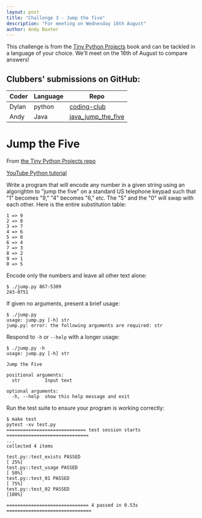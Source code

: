 ```yaml
---
layout: post
title: "Challenge 3 - Jump the five"
description: "For meeting on Wednesday 16th August"
author: Andy Baxter
---
```


This challenge is from the [Tiny Python Projects](http://tinypythonprojects.com/) book and can be tackled in a language of your choice. We'll meet on the 16th of August to compare answers!

## Clubbers' submissions on GitHub:

| Coder | Language | Repo |
|-------|----------|------|
|Dylan  |python    |[coding-club](https://github.com/Dylan-W-Lewis/coding-club)|
| Andy | Java | [java_jump_the_five](https://github.com/andrewbaxter439/java_jump_the_five)  |


# Jump the Five

From [the Tiny Python Projects repo](https://github.com/kyclark/tiny_python_projects/tree/master/04_jump_the_five)

[YouTube Python tutorial](https://www.youtube.com/playlist?list=PLhOuww6rJJNNd1Mbu3h6SGfhD-8rRxLTp)

Write a program that will encode any number in a given string using an algorightm to "jump the five" on a standard US telephone keypad such that "1" becomes "9," "4" becomes "6," etc. 
The "5" and the "0" will swap with each other.
Here is the entire substitution table:

```
1 => 9
2 => 8
3 => 7
4 => 6
5 => 0
6 => 4
7 => 3
8 => 2
9 => 1
0 => 5
```

Encode only the numbers and leave all other text alone:

```
$ ./jump.py 867-5309
243-0751
```

If given no arguments, present a brief usage:

```
$ ./jump.py
usage: jump.py [-h] str
jump.py: error: the following arguments are required: str
```

Respond to `-h` or `--help` with a longer usage:

```
$ ./jump.py -h
usage: jump.py [-h] str

Jump the Five

positional arguments:
  str         Input text

optional arguments:
  -h, --help  show this help message and exit
```

Run the test suite to ensure your program is working correctly:

```
$ make test
pytest -xv test.py
============================= test session starts ==============================
...
collected 4 items

test.py::test_exists PASSED                                              [ 25%]
test.py::test_usage PASSED                                               [ 50%]
test.py::test_01 PASSED                                                  [ 75%]
test.py::test_02 PASSED                                                  [100%]

============================== 4 passed in 0.53s ===============================
```
